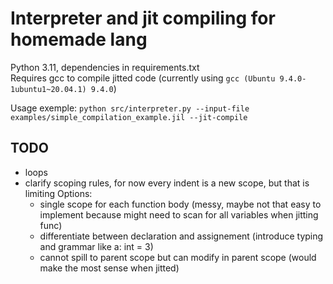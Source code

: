 # Interpreter and jit compiling for homemade lang

Python 3.11, dependencies in requirements.txt  
Requires gcc to compile jitted code (currently using `gcc (Ubuntu 9.4.0-1ubuntu1~20.04.1) 9.4.0`)

Usage exemple: `python src/interpreter.py --input-file examples/simple_compilation_example.jil --jit-compile`

## TODO
- loops
- clarify scoping rules, for now every indent is a new scope, but that is limiting
    Options:
    - single scope for each function body (messy, maybe not that easy to implement because might need to scan for all variables when jitting func)
    - differentiate between declaration and assignement (introduce typing and grammar like a: int = 3)
    - cannot spill to parent scope but can modify in parent scope (would make the most sense when jitted)